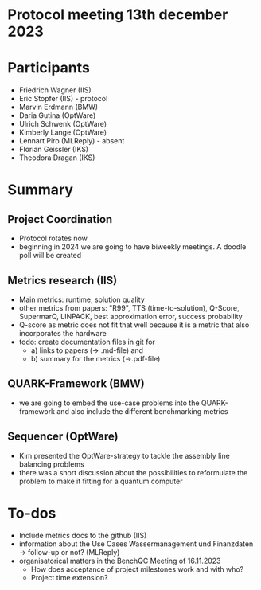 # Protocol meeting 13th december 2023

# Participants
- Friedrich Wagner (IIS)
- Eric Stopfer (IIS) - protocol
- Marvin Erdmann (BMW)
- Daria Gutina (OptWare)
- Ulrich Schwenk (OptWare)
- Kimberly Lange (OptWare)
- Lennart Piro (MLReply) - absent
- Florian Geissler (IKS)
- Theodora Dragan (IKS)

# Summary

## Project Coordination
- Protocol rotates now
- beginning in 2024 we are going to have biweekly meetings. A doodle poll will be created

## Metrics research (IIS)
- Main metrics: runtime, solution quality
- other metrics from papers: "R99", TTS (time-to-solution), Q-Score, SupermarQ, LINPACK, best approximation error, success probability
- Q-score as metric does not fit that well because it is a metric that also incorporates the hardware
- todo: create documentation files in git for 
    - a) links to papers (-> .md-file) and 
    - b) summary for the metrics (->.pdf-file)

## QUARK-Framework (BMW)
- we are going to embed the use-case problems into the QUARK-framework and also include the different benchmarking metrics

## Sequencer (OptWare)
- Kim presented the OptWare-strategy to tackle the assembly line balancing problems
- there was a short discussion about the possibilities to reformulate the problem to make it fitting for a quantum computer

# To-dos
- Include metrics docs to the github (IIS)
- information about the Use Cases Wassermanagement und Finanzdaten -> follow-up or not? (MLReply)
- organisatorical matters in the BenchQC Meeting of 16.11.2023
    - How does acceptance of project milestones work and with who?
    - Project time extension?
